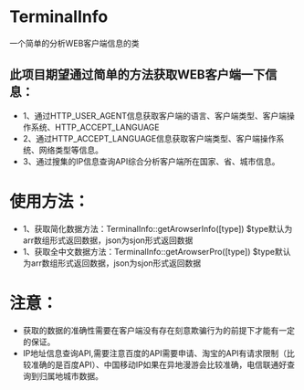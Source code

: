 # TerminalInfo
一个简单的分析WEB客户端信息的类
## 此项目期望通过简单的方法获取WEB客户端一下信息：
+ 1、通过HTTP_USER_AGENT信息获取客户端的语言、客户端类型、客户端操作系统、HTTP_ACCEPT_LANGUAGE
+ 2、通过HTTP_ACCEPT_LANGUAGE信息获取客户端类型、客户端操作系统、网络类型等信息。
+ 3、通过搜集的IP信息查询API综合分析客户端所在国家、省、城市信息。
# 使用方法：
+ 1、获取简化数据方法：TerminalInfo::getArowserInfo([type]) $type默认为arr数组形式返回数据，json为sjon形式返回数据
+ 1、获取全中文数据方法：TerminalInfo::getArowserPro([type]) $type默认为arr数组形式返回数据，json为sjon形式返回数据
# 注意：
+ 获取的数据的准确性需要在客户端没有存在刻意欺骗行为的前提下才能有一定的保证。
+ IP地址信息查询API,需要注意百度的API需要申请、淘宝的API有请求限制（比较准确的是百度API）、中国移动IP如果在异地漫游会比较准确，电信联通好查询到归属地城市数据。

